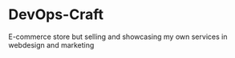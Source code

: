 # DevOps-Craft
E-commerce store but selling and showcasing my own services in webdesign and marketing
